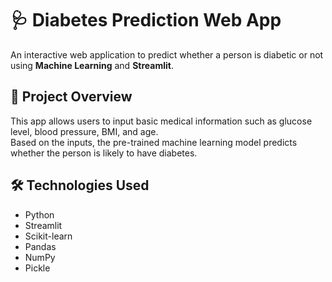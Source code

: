 # 🩺 Diabetes Prediction Web App

An interactive web application to predict whether a person is diabetic or not using **Machine Learning** and **Streamlit**.

## 📌 Project Overview
This app allows users to input basic medical information such as glucose level, blood pressure, BMI, and age.  
Based on the inputs, the pre-trained machine learning model predicts whether the person is likely to have diabetes.

## 🛠️ Technologies Used
- Python
- Streamlit
- Scikit-learn
- Pandas
- NumPy
- Pickle

